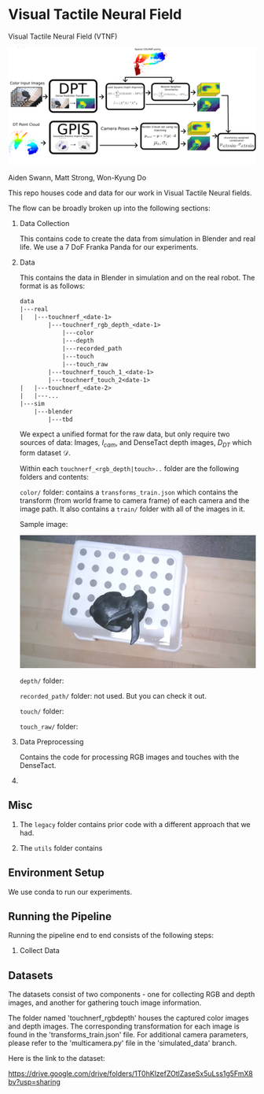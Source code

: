 # Visual Tactile Neural Field
Visual Tactile Neural Field (VTNF)

<!-- insert image here -->
![Local Image](misc_imgs/mvp_architecture.png)

Aiden Swann, Matt Strong, Won-Kyung Do

This repo houses code and data for our work in Visual Tactile Neural fields.

The flow can be broadly broken up into the following sections:

1. Data Collection

    This contains code to create the data from simulation in Blender and real life.
    We use a 7 DoF Franka Panda for our experiments.

2. Data

    This contains the data in Blender in simulation and on the real robot. The format is as follows:


    ```
    data
    |---real
    |   |---touchnerf_<date-1>
            |---touchnerf_rgb_depth_<date-1>
                |---color
                |---depth
                |---recorded_path
                |---touch
                |---touch_raw
            |---touchnerf_touch_1_<date-1>
            |---touchnerf_touch_2<date-1>
    |   |---touchnerf_<date-2>
    |   |---...
    |---sim
        |---blender
            |---tbd
    ```

    We expect a unified format for the raw data, but only require two sources of data: Images, $I_{cam}$, and DenseTact depth images, $D_{DT}$ which form dataset $\mathcal{D}$.

    Within each `touchnerf_<rgb_depth|touch>..` folder are the following folders and contents:

    `color/` folder: contains a `transforms_train.json` which contains the transform (from world frame to camera frame) of each camera and the image path. It also contains a `train/` folder with all of the images in it. 

    Sample image:

    ![Local Image](data/real/touchnerf_092723/touchnerf_rgbdepth_092723/color/train/c_0.jpg)


    `depth/` folder:

    `recorded_path/` folder: not used. But you can check it out.

    `touch/` folder:

    `touch_raw/` folder:



3. Data Preprocessing

    Contains the code for processing RGB images and touches with the DenseTact.


4. 


## Misc

1. The `legacy` folder contains prior code with a different approach that we had.

2. The `utils` folder contains 

## Environment Setup

We use conda to run our experiments.


## Running the Pipeline

Running the pipeline end to end consists of the following steps:

1. Collect Data



## Datasets 

The datasets consist of two components - one for collecting RGB and depth images, and another for gathering touch image information.

The folder named 'touchnerf_rgbdepth' houses the captured color images and depth images. The corresponding transformation for each image is found in the 'transforms_train.json' file. For additional camera parameters, please refer to the 'multicamera.py' file in the 'simulated_data' branch.

Here is the link to the dataset:

https://drive.google.com/drive/folders/1T0hKlzefZOtlZaseSx5uLss1g5FmX8bv?usp=sharing


